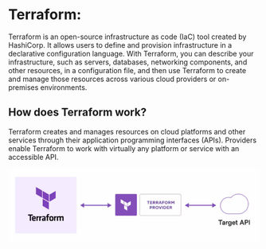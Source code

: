 # Terraform:

Terraform is an open-source infrastructure as code (IaC) tool created by HashiCorp. It allows users to define and provision infrastructure in a declarative configuration language. With Terraform, you can describe your infrastructure, such as servers, databases, networking components, and other resources, in a configuration file, and then use Terraform to create and manage those resources across various cloud providers or on-premises environments.

## How does Terraform work?
Terraform creates and manages resources on cloud platforms and other services through their application programming interfaces (APIs). Providers enable Terraform to work with virtually any platform or service with an accessible API.

![Alt text](image.png)